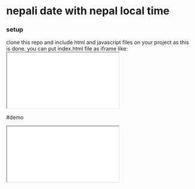 # nepali date with nepal local time

### setup
clone this repo and include html and javascript files on your project as this is done.
you can put index.html file as iframe like: <code><iframe src="index.html" title=""></iframe></code>

#demo
<iframe src="index.html" title="">

#contributing
you can fork repo and send pull request for contribute this project
i have not included any css styling in project.anyone want various date and time formats can make several and send pull request.
thank you!!
#### Done !
